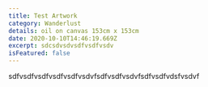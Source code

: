 ```yaml
---
title: Test Artwork
category: Wanderlust
details: oil on canvas 153cm x 153cm
date: 2020-10-10T14:46:19.669Z
excerpt: sdcsdvsdvsdfvsdfvsdv
isFeatured: false
---
```

sdfvsdfvsdfvsdfvsdfvsdvfsdfvsdfvsdvfsdfvsdfvdsfvsdvf